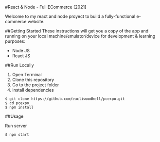 #React & Node - Full ECommerce [2021]

Welcome to my react and node proyect to build a fully-functional e-commerce website.

##Getting Started
These instructions will get you a copy of the app and running on your local machine/emulator/device for development & learning purposes:

- Node JS
- React JS

##Run Locally

1. Open Terminal
2. Clone this repository
3. Go to the project folder
4. Install dependencies

```
$ git clone https://github.com/eucliwoodhell/pcexpo.git
$ cd pcexpo
$ npm install
```

##Usage

Run server

```
$ npm start
```